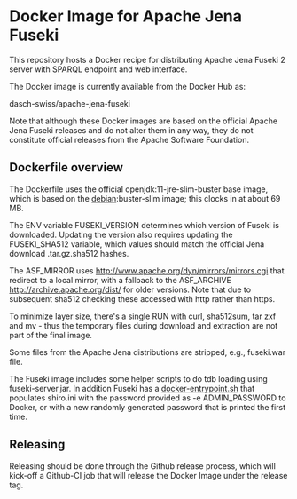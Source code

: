 # Docker Image for Apache Jena Fuseki

This repository hosts a Docker recipe for distributing Apache Jena Fuseki 2 server with SPARQL endpoint and web interface.

The Docker image is currently available from the Docker Hub as:

dasch-swiss/apache-jena-fuseki

Note that although these Docker images are based on the official Apache Jena Fuseki releases and do not alter them in any way, they do not constitute official releases from the Apache Software Foundation.

## Dockerfile overview
The Dockerfile uses the official openjdk:11-jre-slim-buster base image, which is based on the [debian](https://hub.docker.com/_/debian/):buster-slim image; this clocks in at about 69 MB.

The ENV variable FUSEKI_VERSION determines which version of Fuseki is downloaded. Updating the version also requires updating the FUSEKI_SHA512 variable, which values should match the official Jena download .tar.gz.sha512 hashes.

The ASF_MIRROR uses http://www.apache.org/dyn/mirrors/mirrors.cgi that redirect to a local mirror, with a fallback to the ASF_ARCHIVE http://archive.apache.org/dist/ for older versions. Note that due to subsequent sha512 checking these accessed with http rather than https.

To minimize layer size, there's a single RUN with curl, sha512sum, tar zxf and mv - thus the temporary files during download and extraction are not part of the final image.

Some files from the Apache Jena distributions are stripped, e.g., fuseki.war file.

The Fuseki image includes some helper scripts to do tdb loading using fuseki-server.jar. In addition Fuseki has a [docker-entrypoint.sh](https://github.com/dasch-swiss/docker-apache-jena-fuseki/blob/main/docker-entrypoint.sh) that populates shiro.ini with the password provided as -e ADMIN_PASSWORD to Docker, or with a new randomly generated password that is printed the first time.

## Releasing
Releasing should be done through the Github release process, which will kick-off a Github-CI job that will release the Docker Image under the release tag.
